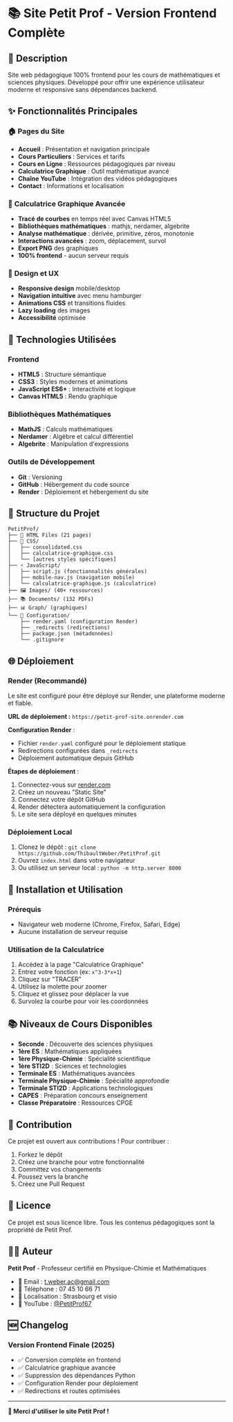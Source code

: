 # 📚 Site Petit Prof - Version Frontend Complète

## 🎯 **Description**

Site web pédagogique 100% frontend pour les cours de mathématiques et sciences physiques. Développé pour offrir une expérience utilisateur moderne et responsive sans dépendances backend.

## ✨ **Fonctionnalités Principales**

### 🏠 **Pages du Site**
- **Accueil** : Présentation et navigation principale
- **Cours Particuliers** : Services et tarifs
- **Cours en Ligne** : Ressources pédagogiques par niveau
- **Calculatrice Graphique** : Outil mathématique avancé
- **Chaîne YouTube** : Intégration des vidéos pédagogiques
- **Contact** : Informations et localisation

### 🧮 **Calculatrice Graphique Avancée**
- **Tracé de courbes** en temps réel avec Canvas HTML5
- **Bibliothèques mathématiques** : mathjs, nerdamer, algebrite
- **Analyse mathématique** : dérivée, primitive, zéros, monotonie
- **Interactions avancées** : zoom, déplacement, survol
- **Export PNG** des graphiques
- **100% frontend** - aucun serveur requis

### 📱 **Design et UX**
- **Responsive design** mobile/desktop
- **Navigation intuitive** avec menu hamburger
- **Animations CSS** et transitions fluides
- **Lazy loading** des images
- **Accessibilité** optimisée

## 🚀 **Technologies Utilisées**

### **Frontend**
- **HTML5** : Structure sémantique
- **CSS3** : Styles modernes et animations
- **JavaScript ES6+** : Interactivité et logique
- **Canvas HTML5** : Rendu graphique

### **Bibliothèques Mathématiques**
- **MathJS** : Calculs mathématiques
- **Nerdamer** : Algèbre et calcul différentiel
- **Algebrite** : Manipulation d'expressions

### **Outils de Développement**
- **Git** : Versioning
- **GitHub** : Hébergement du code source
- **Render** : Déploiement et hébergement du site

## 📁 **Structure du Projet**

```
PetitProf/
├── 📄 HTML Files (21 pages)
├── 🎨 CSS/
│   ├── consolidated.css
│   ├── calculatrice-graphique.css
│   └── [autres styles spécifiques]
├── ⚡ JavaScript/
│   ├── script.js (fonctionnalités générales)
│   ├── mobile-nav.js (navigation mobile)
│   └── calculatrice-graphique.js (calculatrice)
├── 🖼️ Images/ (40+ ressources)
├── 📚 Documents/ (132 PDFs)
├── 📊 Graph/ (graphiques)
└── 🔧 Configuration/
    ├── render.yaml (configuration Render)
    ├── _redirects (redirections)
    ├── package.json (métadonnées)
    └── .gitignore
```

## 🌐 **Déploiement**

### **Render (Recommandé)**
Le site est configuré pour être déployé sur Render, une plateforme moderne et fiable.

**URL de déploiement :** `https://petit-prof-site.onrender.com`

**Configuration Render** :
- Fichier `render.yaml` configuré pour le déploiement statique
- Redirections configurées dans `_redirects`
- Déploiement automatique depuis GitHub

**Étapes de déploiement** :
1. Connectez-vous sur [render.com](https://render.com)
2. Créez un nouveau "Static Site"
3. Connectez votre dépôt GitHub
4. Render détectera automatiquement la configuration
5. Le site sera déployé en quelques minutes

### **Déploiement Local**
1. Clonez le dépôt : `git clone https://github.com/ThibaultWeber/PetitProf.git`
2. Ouvrez `index.html` dans votre navigateur
3. Ou utilisez un serveur local : `python -m http.server 8000`

## 🔧 **Installation et Utilisation**

### **Prérequis**
- Navigateur web moderne (Chrome, Firefox, Safari, Edge)
- Aucune installation de serveur requise

### **Utilisation de la Calculatrice**
1. Accédez à la page "Calculatrice Graphique"
2. Entrez votre fonction (ex: `x^3-3*x+1`)
3. Cliquez sur "TRACER"
4. Utilisez la molette pour zoomer
5. Cliquez et glissez pour déplacer la vue
6. Survolez la courbe pour voir les coordonnées

## 📚 **Niveaux de Cours Disponibles**

- **Seconde** : Découverte des sciences physiques
- **1ère ES** : Mathématiques appliquées
- **1ère Physique-Chimie** : Spécialité scientifique
- **1ère STI2D** : Sciences et technologies
- **Terminale ES** : Mathématiques avancées
- **Terminale Physique-Chimie** : Spécialité approfondie
- **Terminale STI2D** : Applications technologiques
- **CAPES** : Préparation concours enseignement
- **Classe Préparatoire** : Ressources CPGE

## 🤝 **Contribution**

Ce projet est ouvert aux contributions ! Pour contribuer :

1. Forkez le dépôt
2. Créez une branche pour votre fonctionnalité
3. Committez vos changements
4. Poussez vers la branche
5. Créez une Pull Request

## 📄 **Licence**

Ce projet est sous licence libre. Tous les contenus pédagogiques sont la propriété de Petit Prof.

## 👨‍🏫 **Auteur**

**Petit Prof** - Professeur certifié en Physique-Chimie et Mathématiques
- 📧 Email : t.weber.ac@gmail.com
- 📱 Téléphone : 07 45 10 66 71
- 📍 Localisation : Strasbourg et visio
- 🎥 YouTube : [@PetitProf67](https://www.youtube.com/@PetitProf67)

## 🆕 **Changelog**

### **Version Frontend Finale (2025)**
- ✅ Conversion complète en frontend
- ✅ Calculatrice graphique avancée
- ✅ Suppression des dépendances Python
- ✅ Configuration Render pour déploiement
- ✅ Redirections et routes optimisées

---

**🌟 Merci d'utiliser le site Petit Prof !**
